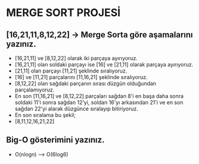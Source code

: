 # MERGE SORT PROJESİ

## [16,21,11,8,12,22] -> Merge Sorta göre aşamalarını yazınız.
- [16,21,11] ve [8,12,22] olarak iki parçaya ayırıyoruz. 
- [16,21,11] olan soldaki parçayı ise [16] ve [21,11] olarak parçaya ayırıyoruz.  
- [21,11] olan parçayı [11,21] şeklinde sıralıyoruz. 
- [16] ve [11,21] parçalarını [11,16,21] şeklinde sıralıyoruz. 
- [8,12,22] olan sağdaki parçanın sırası düzgün olduğundan parçalamıyoruz. 
- En son [11,16,21] ve [8,12,22] parçaları  sağdan 8'i en başa daha sonra soldaki 11'i sonra sağdan 12'yi, soldan 16'yı arkasından 21'i ve en son sağdan 22'yi alarak düzgünce sıralayıp bitiriyoruz. 
- En son sıralama bu şekil; 
- [8,11,12,16,21,22]

## Big-O gösterimini yazınız.

- O(nlogn) --> O(6log6)

